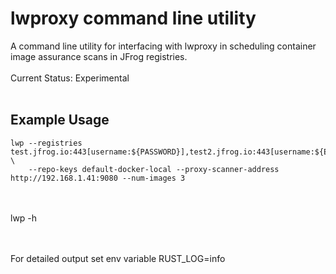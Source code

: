 lwproxy command line utility
===

A command line utility for interfacing with lwproxy in scheduling container image assurance scans in JFrog registries.<br/><br/>
Current Status: Experimental<br/><br/>

## Example Usage

    lwp --registries test.jfrog.io:443[username:${PASSWORD}],test2.jfrog.io:443[username:${ENCRYPTED_PASSWORD}]  \ 
        --repo-keys default-docker-local --proxy-scanner-address http://192.168.1.41:9080 --num-images 3

<br/><br/>
lwp -h


<br/><br/>
For detailed output set env variable RUST_LOG=info
 
